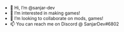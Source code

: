 - 👋 Hi, I’m @sanjar-dev
- 👀 I’m interested in making games!
- 💞️ I’m looking to collaborate on mods, games!
- 📫 You can reach me on Discord @ SanjarDev#6802

<!---
sanjar-dev/sanjar-dev is a ✨ special ✨ repository because its `README.md` (this file) appears on your GitHub profile.
You can click the Preview link to take a look at your changes.
--->
